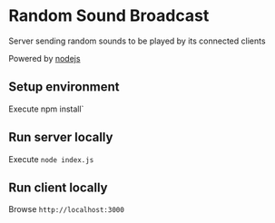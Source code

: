 # Random Sound Broadcast

Server sending random sounds to be played by its connected clients

Powered by [nodejs](https://nodejs.org)

## Setup environment

Execute npm install`

## Run server locally

Execute `node index.js`

## Run client locally

Browse `http://localhost:3000`
